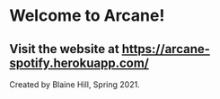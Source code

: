 # Welcome to Arcane!

## Visit the website at https://arcane-spotify.herokuapp.com/

Created by Blaine Hill, Spring 2021.
